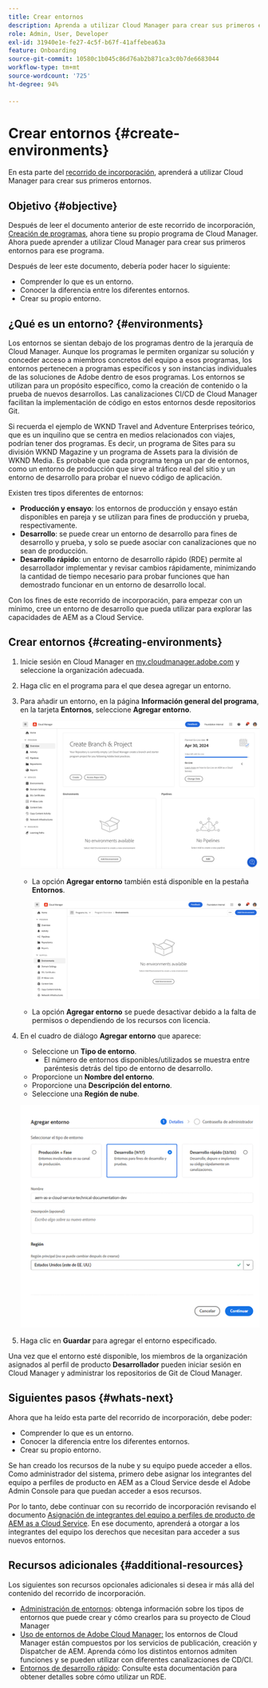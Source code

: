 ```yaml
---
title: Crear entornos
description: Aprenda a utilizar Cloud Manager para crear sus primeros entornos.
role: Admin, User, Developer
exl-id: 31940e1e-fe27-4c5f-b67f-41affebea63a
feature: Onboarding
source-git-commit: 10580c1b045c86d76ab2b871ca3c0b7de6683044
workflow-type: tm+mt
source-wordcount: '725'
ht-degree: 94%

---
```


# Crear entornos {#create-environments}

En esta parte del [recorrido de incorporación](overview.md), aprenderá a utilizar Cloud Manager para crear sus primeros entornos.

## Objetivo {#objective}

Después de leer el documento anterior de este recorrido de incorporación, [Creación de programas](create-program.md), ahora tiene su propio programa de Cloud Manager. Ahora puede aprender a utilizar Cloud Manager para crear sus primeros entornos para ese programa.

Después de leer este documento, debería poder hacer lo siguiente:

* Comprender lo que es un entorno.
* Conocer la diferencia entre los diferentes entornos.
* Crear su propio entorno.

## ¿Qué es un entorno? {#environments}

Los entornos se sientan debajo de los programas dentro de la jerarquía de Cloud Manager. Aunque los programas le permiten organizar su solución y conceder acceso a miembros concretos del equipo a esos programas, los entornos pertenecen a programas específicos y son instancias individuales de las soluciones de Adobe dentro de esos programas. Los entornos se utilizan para un propósito específico, como la creación de contenido o la prueba de nuevos desarrollos. Las canalizaciones CI/CD de Cloud Manager facilitan la implementación de código en estos entornos desde repositorios Git.

Si recuerda el ejemplo de WKND Travel and Adventure Enterprises teórico, que es un inquilino que se centra en medios relacionados con viajes, podrían tener dos programas. Es decir, un programa de Sites para su división WKND Magazine y un programa de Assets para la división de WKND Media. Es probable que cada programa tenga un par de entornos, como un entorno de producción que sirve al tráfico real del sitio y un entorno de desarrollo para probar el nuevo código de aplicación.

Existen tres tipos diferentes de entornos:

* **Producción y ensayo**: los entornos de producción y ensayo están disponibles en pareja y se utilizan para fines de producción y prueba, respectivamente.
* **Desarrollo**: se puede crear un entorno de desarrollo para fines de desarrollo y prueba, y solo se puede asociar con canalizaciones que no sean de producción.
* **Desarrollo rápido**: un entorno de desarrollo rápido (RDE) permite al desarrollador implementar y revisar cambios rápidamente, minimizando la cantidad de tiempo necesario para probar funciones que han demostrado funcionar en un entorno de desarrollo local.

Con los fines de este recorrido de incorporación, para empezar con un mínimo, cree un entorno de desarrollo que pueda utilizar para explorar las capacidades de AEM as a Cloud Service.

## Crear entornos {#creating-environments}

1. Inicie sesión en Cloud Manager en [my.cloudmanager.adobe.com](https://my.cloudmanager.adobe.com/) y seleccione la organización adecuada.

1. Haga clic en el programa para el que desea agregar un entorno.

1. Para añadir un entorno, en la página **Información general del programa**, en la tarjeta **Entornos**, seleccione **Agregar entorno**.

   ![Tarjeta Entornos](/help/implementing/cloud-manager/assets/no-environments.png)

   * La opción **Agregar entorno** también está disponible en la pestaña **Entornos**.

     ![Pestaña Entornos](/help/implementing/cloud-manager/assets/environments-tab.png)

   * La opción **Agregar entorno** se puede desactivar debido a la falta de permisos o dependiendo de los recursos con licencia.

1. En el cuadro de diálogo **Agregar entorno** que aparece:

   * Seleccione un **Tipo de entorno**.
      * El número de entornos disponibles/utilizados se muestra entre paréntesis detrás del tipo de entorno de desarrollo.
   * Proporcione un **Nombre del entorno**.
   * Proporcione una **Descripción del entorno**.
   * Seleccione una **Región de nube**.

   ![Cuadro de diálogo Agregar entorno](/help/implementing/cloud-manager/assets/add-environment2.png)

1. Haga clic en **Guardar** para agregar el entorno especificado.

Una vez que el entorno esté disponible, los miembros de la organización asignados al perfil de producto **Desarrollador** pueden iniciar sesión en Cloud Manager y administrar los repositorios de Git de Cloud Manager.

## Siguientes pasos {#whats-next}

Ahora que ha leído esta parte del recorrido de incorporación, debe poder:

* Comprender lo que es un entorno.
* Conocer la diferencia entre los diferentes entornos.
* Crear su propio entorno.

Se han creado los recursos de la nube y su equipo puede acceder a ellos. Como administrador del sistema, primero debe asignar los integrantes del equipo a perfiles de producto en AEM as a Cloud Service desde el Adobe Admin Console para que puedan acceder a esos recursos.

Por lo tanto, debe continuar con su recorrido de incorporación revisando el documento [Asignación de integrantes del equipo a perfiles de producto de AEM as a Cloud Service](assign-profiles-aem.md). En ese documento, aprenderá a otorgar a los integrantes del equipo los derechos que necesitan para acceder a sus nuevos entornos.

## Recursos adicionales {#additional-resources}

Los siguientes son recursos opcionales adicionales si desea ir más allá del contenido del recorrido de incorporación.

* [Administración de entornos](/help/implementing/cloud-manager/manage-environments.md): obtenga información sobre los tipos de entornos que puede crear y cómo crearlos para su proyecto de Cloud Manager
* [Uso de entornos de Adobe Cloud Manager:](https://experienceleague.adobe.com/docs/experience-manager-learn/cloud-service/cloud-manager/environments.html?lang=es) los entornos de Cloud Manager están compuestos por los servicios de publicación, creación y Dispatcher de AEM. Aprenda cómo los distintos entornos admiten funciones y se pueden utilizar con diferentes canalizaciones de CD/CI.
* [Entornos de desarrollo rápido](/help/implementing/developing/introduction/rapid-development-environments.md): Consulte esta documentación para obtener detalles sobre cómo utilizar un RDE.
<!-- ERROR: Not Found (HTTP error 404) * [AEM Champion Tips and Tricks - Cloud Manager Environment Types](https://experienceleague.adobe.com/docs/experience-manager-learn/cloud-service/expert-resources/aem-champions/environment-types.md) - Watch this video for an overview of Cloud Manager environment types from an AEM champion. -->


